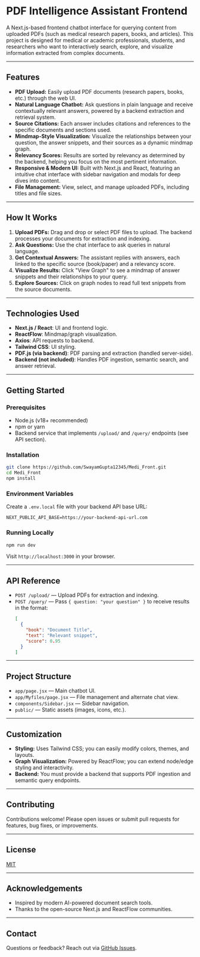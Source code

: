 # PDF Intelligence Assistant Frontend

A Next.js-based frontend chatbot interface for querying content from uploaded PDFs (such as medical research papers, books, and articles). This project is designed for medical or academic professionals, students, and researchers who want to interactively search, explore, and visualize information extracted from complex documents.

---

## Features

- **PDF Upload:** Easily upload PDF documents (research papers, books, etc.) through the web UI.
- **Natural Language Chatbot:** Ask questions in plain language and receive contextually relevant answers, powered by a backend extraction and retrieval system.
- **Source Citations:** Each answer includes citations and references to the specific documents and sections used.
- **Mindmap-Style Visualization:** Visualize the relationships between your question, the answer snippets, and their sources as a dynamic mindmap graph.
- **Relevancy Scores:** Results are sorted by relevancy as determined by the backend, helping you focus on the most pertinent information.
- **Responsive & Modern UI:** Built with Next.js and React, featuring an intuitive chat interface with sidebar navigation and modals for deep dives into content.
- **File Management:** View, select, and manage uploaded PDFs, including titles and file sizes.

---

## How It Works

1. **Upload PDFs:** Drag and drop or select PDF files to upload. The backend processes your documents for extraction and indexing.
2. **Ask Questions:** Use the chat interface to ask queries in natural language.
3. **Get Contextual Answers:** The assistant replies with answers, each linked to the specific source (book/paper) and a relevancy score.
4. **Visualize Results:** Click "View Graph" to see a mindmap of answer snippets and their relationships to your query.
5. **Explore Sources:** Click on graph nodes to read full text snippets from the source documents.

---

## Technologies Used

- **Next.js / React**: UI and frontend logic.
- **ReactFlow**: Mindmap/graph visualization.
- **Axios**: API requests to backend.
- **Tailwind CSS**: UI styling.
- **PDF.js (via backend)**: PDF parsing and extraction (handled server-side).
- **Backend (not included)**: Handles PDF ingestion, semantic search, and answer retrieval.

---

## Getting Started

### Prerequisites

- Node.js (v18+ recommended)
- npm or yarn
- Backend service that implements `/upload/` and `/query/` endpoints (see API section).

### Installation

```bash
git clone https://github.com/SwayamGupta12345/Medi_Front.git
cd Medi_Front
npm install
```

### Environment Variables

Create a `.env.local` file with your backend API base URL:

```
NEXT_PUBLIC_API_BASE=https://your-backend-api-url.com
```

### Running Locally

```bash
npm run dev
```

Visit `http://localhost:3000` in your browser.

---

## API Reference

- `POST /upload/` — Upload PDFs for extraction and indexing.
- `POST /query/` — Pass `{ question: "your question" }` to receive results in the format:
  ```json
  [
    {
      "book": "Document Title",
      "text": "Relevant snippet",
      "score": 0.95
    }
  ]
  ```

---

## Project Structure

- `app/page.jsx` — Main chatbot UI.
- `app/Myfiles/page.jsx` — File management and alternate chat view.
- `components/Sidebar.jsx` — Sidebar navigation.
- `public/` — Static assets (images, icons, etc.).

---

## Customization

- **Styling:** Uses Tailwind CSS; you can easily modify colors, themes, and layouts.
- **Graph Visualization:** Powered by ReactFlow; you can extend node/edge styling and interactivity.
- **Backend:** You must provide a backend that supports PDF ingestion and semantic query endpoints.

---

## Contributing

Contributions welcome! Please open issues or submit pull requests for features, bug fixes, or improvements.

---

## License

[MIT](LICENSE)

---

## Acknowledgements

- Inspired by modern AI-powered document search tools.
- Thanks to the open-source Next.js and ReactFlow communities.

---

## Contact

Questions or feedback? Reach out via [GitHub Issues](https://github.com/SwayamGupta12345/Medi_Front/issues).
